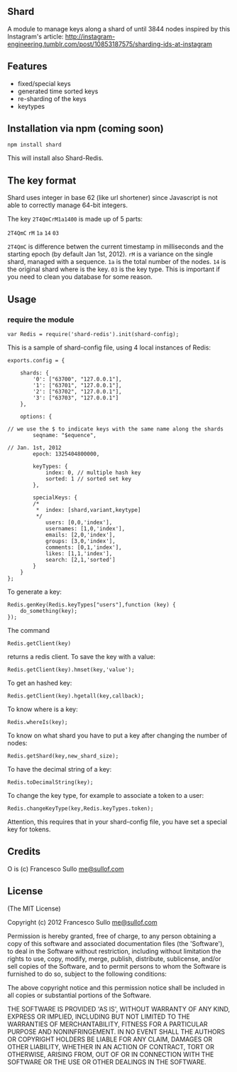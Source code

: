 ## Shard

A module to manage keys along a shard of until 3844 nodes inspired by this Instagram's article:
http://instagram-engineering.tumblr.com/post/10853187575/sharding-ids-at-instagram

## Features

 * fixed/special keys
 * generated time sorted keys
 * re-sharding of the keys
 * keytypes
 
## Installation via npm (coming soon)
	npm install shard

This will install also Shard-Redis.

## The key format

Shard uses integer in base 62 (like url shortener) since Javascript is not able to correctly manage 64-bit integers.

The key `2T4QmCrM1a1400` is made up of 5 parts:

`2T4QmC` `rM` `1a` `14` `03`

`2T4QmC` is difference betwen the current timestamp in milliseconds and the starting epoch (by default Jan 1st, 2012). 
`rM` is a variance on the single shard, managed with a sequence.
`1a` is the total number of the nodes.
`14` is the original shard where is the key.
`03` is the key type. This is important if you need to clean you database for some reason.

## Usage

### require the module

    var Redis = require('shard-redis').init(shard-config);

This is a sample of shard-config file, using 4 local instances of Redis:

	exports.config = {
			
		shards: {
		    '0': ["63700", "127.0.0.1"],
		    '1': ["63701", "127.0.0.1"],
		    '2': ["63702", "127.0.0.1"],
		    '3': ["63703", "127.0.0.1"]
		},
	
		options: {
	
	// we use the $ to indicate keys with the same name along the shards
			seqname: "$equence",
			
	// Jan. 1st, 2012		
			epoch: 1325404800000,
				
			keyTypes: {
				index: 0, // multiple hash key
				sorted: 1 // sorted set key	
			},
		
			specialKeys: {
			/*	
			 *  index: [shard,variant,keytype]
			 */	
				users: [0,0,'index'], 
				usernames: [1,0,'index'],
				emails: [2,0,'index'],
				groups: [3,0,'index'],
				comments: [0,1,'index'],
				likes: [1,1,'index'],
				search: [2,1,'sorted']
			}
		}
	};
		
To generate a key:

	Redis.genKey(Redis.keyTypes["users"],function (key) {
		do_something(key);
	});		
	
The command

	Redis.getClient(key)
	
returns a redis client. To save the key with a value:

	Redis.getClient(key).hmset(key,'value');
	
To get an hashed key:

	Redis.getClient(key).hgetall(key,callback);
	
To know where is a key:

	Redis.whereIs(key);

To know on what shard you have to put a key after changing the number of nodes:

	Redis.getShard(key,new_shard_size);
	
To have the decimal string of a key:

	Redis.toDecimalString(key);
	
To change the key type, for example to associate a token to a user:

	Redis.changeKeyType(key,Redis.keyTypes.token);
	
Attention, this requires that in your shard-config file, you have set a special key for tokens.

			
## Credits

O is (c) Francesco Sullo <me@sullof.com>

## License 

(The MIT License)

Copyright (c) 2012 Francesco Sullo <me@sullof.com>

Permission is hereby granted, free of charge, to any person obtaining
a copy of this software and associated documentation files (the
'Software'), to deal in the Software without restriction, including
without limitation the rights to use, copy, modify, merge, publish,
distribute, sublicense, and/or sell copies of the Software, and to
permit persons to whom the Software is furnished to do so, subject to
the following conditions:

The above copyright notice and this permission notice shall be
included in all copies or substantial portions of the Software.

THE SOFTWARE IS PROVIDED 'AS IS', WITHOUT WARRANTY OF ANY KIND,
EXPRESS OR IMPLIED, INCLUDING BUT NOT LIMITED TO THE WARRANTIES OF
MERCHANTABILITY, FITNESS FOR A PARTICULAR PURPOSE AND NONINFRINGEMENT.
IN NO EVENT SHALL THE AUTHORS OR COPYRIGHT HOLDERS BE LIABLE FOR ANY
CLAIM, DAMAGES OR OTHER LIABILITY, WHETHER IN AN ACTION OF CONTRACT,
TORT OR OTHERWISE, ARISING FROM, OUT OF OR IN CONNECTION WITH THE
SOFTWARE OR THE USE OR OTHER DEALINGS IN THE SOFTWARE.	